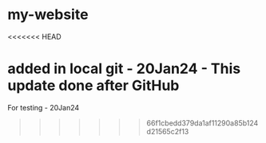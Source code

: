 # my-website
<<<<<<< HEAD

added in local git - 20Jan24 - This update done after GitHub 
=======
For testing - 20Jan24
>>>>>>> 66f1cbedd379da1af11290a85b124d21565c2f13
